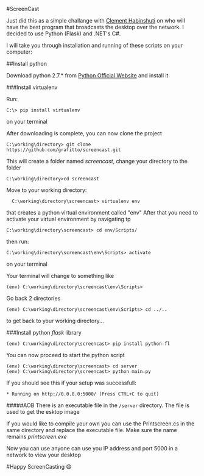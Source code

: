 #ScreenCast

Just did this as a simple challange with [Clement Habinshuti](https://www.github.com/habbes) on who will have the best program that broadcasts 
the desktop over the network. I decided to use Python (Flask) and .NET's C#.

I will take you through installation and running of these scripts on your computer:

##Install python

Download python 2.7.* from [Python Official Website](https://www.python.org/downloads/) and install it

###Install virtualenv

Run: 
```
C:\> pip install virtualenv
```
on your terminal


After downloading is complete, you can now clone the project
```
C:\working\directory> git clone https://github.com/grafitto/screencast.git
```
This will create a folder named _screencast_, change your directory to the folder

```
C:\working\directory>cd screencast
```

Move to your working directory:
```
  C:\working\directory\screencast> virtualenv env
```
that creates a python virtual environment called "env"
After that you need to activate your virtual environment by navigating tp 
```
C:\working\directory\screencast> cd env/Scripts/
``` 
then run: 
```
C:\working\directory\screencast\env\Scripts> activate
``` 
on your terminal

Your terminal will change to something like 
```
(env) C:\working\directory\screencast\env\Scripts>
```
Go back 2 directories 
```
(env) C:\working\directory\screencast\env\Scripts> cd ../..
```
to get back to your working directory...

###Install python _flask_ library

```
(env) C:\working\directory\screencast> pip install python-fl
```

You can now proceed to start the python script

```
(env) C:\working\directory\screencast> cd server
(env) C:\working\directory\screencast> python main.py
```
If you should see this if your setup was successfull:
```
* Running on http://0.0.0.0:5000/ (Press CTRL+C to quit)
```

#####AOB
There is an executable file in the `/server` directory. The file is used to get the esktop image

If you would like to compile your own you can use the Printscreen.cs in the same directory and replace the executable file. Make sure the name remains _printscreen.exe_

Now you can use anyone can use you IP address and port 5000 in a network to view your desktop

#Happy ScreenCasting :smile:


